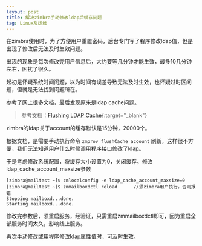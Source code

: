 ```yaml
---
layout: post
title: 解决zimbra手动修改ldap后缓存问题
tag: Linux及运维
---
```


在zimbra使用时，为了方便用户重置密码，后台专门写了程序修改ldap值，但是出现了修改后无法及时生效问题。

出现的现象是每次修改完用户信息后，大约要等几分钟才能生效，最多10几分钟左右，困扰了很久。

起初是怀疑系统时间问题，以为时间有误差导致无法及时生效，也怀疑过时区问题，但就是无法找到问题所在。

参考了网上很多文档，最后发现原来是ldap cache问题。

> 参考文档：[Flushing LDAP Cache](http://www.zimbra.com/docs/os/6.0.10/administration_guide/5_Zimbra_LDAP.05.7.html){:target="_blank"}

zimbra的ldap关于account的缓存默认是15分钟，20000个。

根据文档，是需要手动执行命令 `zmprov flushCache account` 刷新，这样很不方便，我们无法知道用户什么时候调用程序接口修改了ldap。

于是考虑修改系统配置，将缓存大小设置为0，关闭缓存。修改ldap_cache_account_maxsize参数

```
[zimbra@mailtest ~]$ zmlocalconfig -e ldap_cache_account_maxsize=0
[zimbra@mailtest ~]$ zmmailboxdctl reload      //须zimbra用户执行，否则报错
Stopping mailboxd...done.
Starting mailboxd...done.
```

修改完参数后，须重启服务，经验证，只需重启zmmailboxdctl即可，因为重启全部服务时间太久，影响线上服务。

再次手动修改或用程序修改ldap属性值时，可及时生效。

